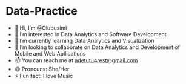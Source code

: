 # Data-Practice
- 👋 Hi, I’m @Olubusimi
- 👀 I’m interested in Data Analytics and Software Development
- 🌱 I’m currently learning Data Analytics and Visualization
- 💞️ I’m looking to collaborate on Data Analytics and Development of Mobile and Web Apllications
- 📫 You can reach me at adetutu4rest@gmail.com
- 😄 Pronouns: She/Her
- ⚡ Fun fact: I love Music
